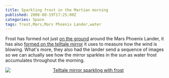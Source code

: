 ```yaml
---
title: Sparkling frost in the Martian morning
published: 2008-08-19T17:25:00Z
categories: Space
tags: frost,Mars,Mars Phoenix Lander,water
---
```


<p>
Frost has formed not just <a href="/2008/08/frost-on-mars.html">on the ground</a> around the Mars Phoenix Lander, it has also <a href="http://www.jpl.nasa.gov/news/phoenix/images.php?fileID=15714">formed on the telltale mirror</a> it uses to measure how the wind is blowing.  What's more, they also had the lander send a sequence of images so we can actually see how the mirror sparkles in the sun as water frost accumulates throughout the morning.
</p>

<a onblur="try {parent.deselectBloggerImageGracefully();} catch(e) {}" href="http://www.jpl.nasa.gov/news/phoenix/images.php?fileID=15714"><img style="display:block; margin:0px auto 10px; text-align:center;cursor:pointer; cursor:hand;" src="http://www.jpl.nasa.gov/images/phoenix/collection_16/sol080_20080818.gif" border="0" alt="Telltale mirror sparkling with frost" /></a>

